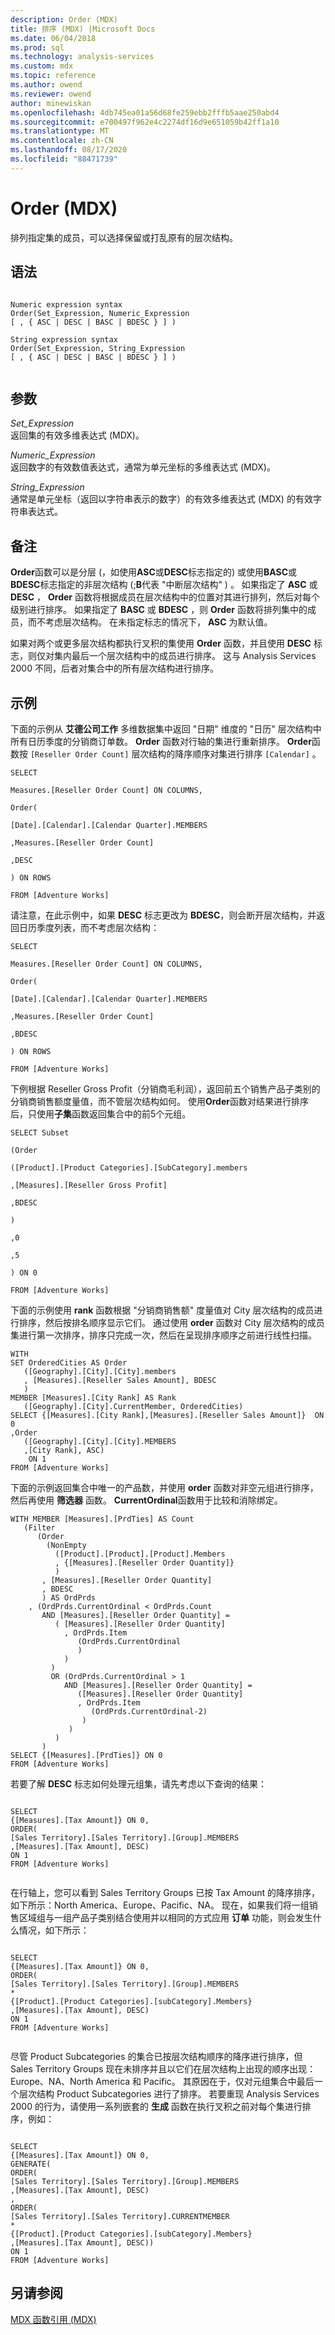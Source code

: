 ```yaml
---
description: Order (MDX)
title: 排序 (MDX) |Microsoft Docs
ms.date: 06/04/2018
ms.prod: sql
ms.technology: analysis-services
ms.custom: mdx
ms.topic: reference
ms.author: owend
ms.reviewer: owend
author: minewiskan
ms.openlocfilehash: 4db745ea01a56d68fe259ebb2fffb5aae250abd4
ms.sourcegitcommit: e700497f962e4c2274df16d9e651059b42ff1a10
ms.translationtype: MT
ms.contentlocale: zh-CN
ms.lasthandoff: 08/17/2020
ms.locfileid: "88471739"
---
```

# <a name="order-mdx"></a>Order (MDX)


  排列指定集的成员，可以选择保留或打乱原有的层次结构。  
  
## <a name="syntax"></a>语法  
  
```  
  
Numeric expression syntax  
Order(Set_Expression, Numeric_Expression   
[ , { ASC | DESC | BASC | BDESC } ] )  
  
String expression syntax  
Order(Set_Expression, String_Expression   
[ , { ASC | DESC | BASC | BDESC } ] )  
  
```  
  
## <a name="arguments"></a>参数  
 *Set_Expression*  
 返回集的有效多维表达式 (MDX)。  
  
 *Numeric_Expression*  
 返回数字的有效数值表达式，通常为单元坐标的多维表达式 (MDX)。  
  
 *String_Expression*  
 通常是单元坐标（返回以字符串表示的数字）的有效多维表达式 (MDX) 的有效字符串表达式。  
  
## <a name="remarks"></a>备注  
 **Order**函数可以是分层 (，如使用**ASC**或**DESC**标志指定的) 或使用**BASC**或**BDESC**标志指定的非层次结构 (;**B**代表 "中断层次结构" ) 。 如果指定了 **ASC** 或 **DESC** ， **Order** 函数将根据成员在层次结构中的位置对其进行排列，然后对每个级别进行排序。 如果指定了 **BASC** 或 **BDESC** ，则 **Order** 函数将排列集中的成员，而不考虑层次结构。 在未指定标志的情况下， **ASC** 为默认值。  
  
 如果对两个或更多层次结构都执行叉积的集使用 **Order** 函数，并且使用 **DESC** 标志，则仅对集内最后一个层次结构中的成员进行排序。 这与 Analysis Services 2000 不同，后者对集合中的所有层次结构进行排序。  
  
## <a name="examples"></a>示例  
 下面的示例从 **艾德公司工作** 多维数据集中返回 "日期" 维度的 "日历" 层次结构中所有日历季度的分销商订单数。 **Order** 函数对行轴的集进行重新排序。 **Order**函数按 `[Reseller Order Count]` 层次结构的降序顺序对集进行排序 `[Calendar]` 。  
  
 `SELECT`  
  
 `Measures.[Reseller Order Count] ON COLUMNS,`  
  
 `Order(`  
  
 `[Date].[Calendar].[Calendar Quarter].MEMBERS`  
  
 `,Measures.[Reseller Order Count]`  
  
 `,DESC`  
  
 `) ON ROWS`  
  
 `FROM [Adventure Works]`  
  
 请注意，在此示例中，如果 **DESC** 标志更改为 **BDESC**，则会断开层次结构，并返回日历季度列表，而不考虑层次结构：  
  
 `SELECT`  
  
 `Measures.[Reseller Order Count] ON COLUMNS,`  
  
 `Order(`  
  
 `[Date].[Calendar].[Calendar Quarter].MEMBERS`  
  
 `,Measures.[Reseller Order Count]`  
  
 `,BDESC`  
  
 `) ON ROWS`  
  
 `FROM [Adventure Works]`  
  
 下例根据 Reseller Gross Profit（分销商毛利润），返回前五个销售产品子类别的分销商销售额度量值，而不管层次结构如何。 使用**Order**函数对结果进行排序后，只使用**子集**函数返回集合中的前5个元组。  
  
 `SELECT Subset`  
  
 `(Order`  
  
 `([Product].[Product Categories].[SubCategory].members`  
  
 `,[Measures].[Reseller Gross Profit]`  
  
 `,BDESC`  
  
 `)`  
  
 `,0`  
  
 `,5`  
  
 `) ON 0`  
  
 `FROM [Adventure Works]`  
  
 下面的示例使用 **rank** 函数根据 "分销商销售额" 度量值对 City 层次结构的成员进行排序，然后按排名顺序显示它们。 通过使用 **order** 函数对 City 层次结构的成员集进行第一次排序，排序只完成一次，然后在呈现排序顺序之前进行线性扫描。  
  
```  
WITH   
SET OrderedCities AS Order  
   ([Geography].[City].[City].members  
   , [Measures].[Reseller Sales Amount], BDESC  
   )  
MEMBER [Measures].[City Rank] AS Rank  
   ([Geography].[City].CurrentMember, OrderedCities)  
SELECT {[Measures].[City Rank],[Measures].[Reseller Sales Amount]}  ON 0   
,Order  
   ([Geography].[City].[City].MEMBERS  
   ,[City Rank], ASC)  
    ON 1  
FROM [Adventure Works]  
```  
  
 下面的示例返回集合中唯一的产品数，并使用 **order** 函数对非空元组进行排序，然后再使用 **筛选器** 函数。 **CurrentOrdinal**函数用于比较和消除绑定。  
  
```  
WITH MEMBER [Measures].[PrdTies] AS Count  
   (Filter  
      (Order  
        (NonEmpty  
          ([Product].[Product].[Product].Members  
          , {[Measures].[Reseller Order Quantity]}  
          )  
       , [Measures].[Reseller Order Quantity]  
       , BDESC  
       ) AS OrdPrds  
    , (OrdPrds.CurrentOrdinal < OrdPrds.Count   
       AND [Measures].[Reseller Order Quantity] =   
          ( [Measures].[Reseller Order Quantity]  
            , OrdPrds.Item  
               (OrdPrds.CurrentOrdinal  
               )  
            )  
         )  
         OR (OrdPrds.CurrentOrdinal > 1   
            AND [Measures].[Reseller Order Quantity] =   
               ([Measures].[Reseller Order Quantity]  
               , OrdPrds.Item  
                  (OrdPrds.CurrentOrdinal-2)  
                )  
             )  
          )  
       )  
SELECT {[Measures].[PrdTies]} ON 0  
FROM [Adventure Works]  
```  
  
 若要了解 **DESC** 标志如何处理元组集，请先考虑以下查询的结果：  
  
```  
  
SELECT  
{[Measures].[Tax Amount]} ON 0,  
ORDER(  
[Sales Territory].[Sales Territory].[Group].MEMBERS  
,[Measures].[Tax Amount], DESC)  
ON 1  
FROM [Adventure Works]  
  
```  
  
 在行轴上，您可以看到 Sales Territory Groups 已按 Tax Amount 的降序排序，如下所示：North America、Europe、Pacific、NA。 现在，如果我们将一组销售区域组与一组产品子类别结合使用并以相同的方式应用 **订单** 功能，则会发生什么情况，如下所示：  
  
```  
  
SELECT  
{[Measures].[Tax Amount]} ON 0,  
ORDER(  
[Sales Territory].[Sales Territory].[Group].MEMBERS  
*  
{[Product].[Product Categories].[subCategory].Members}  
,[Measures].[Tax Amount], DESC)  
ON 1  
FROM [Adventure Works]  
  
```  
  
 尽管 Product Subcategories 的集合已按层次结构顺序的降序进行排序，但 Sales Territory Groups 现在未排序并且以它们在层次结构上出现的顺序出现：Europe、NA、North America 和 Pacific。 其原因在于，仅对元组集合中最后一个层次结构 Product Subcategories 进行了排序。 若要重现 Analysis Services 2000 的行为，请使用一系列嵌套的 **生成** 函数在执行叉积之前对每个集进行排序，例如：  
  
```  
  
SELECT  
{[Measures].[Tax Amount]} ON 0,  
GENERATE(  
ORDER(  
[Sales Territory].[Sales Territory].[Group].MEMBERS  
,[Measures].[Tax Amount], DESC)  
,  
ORDER(  
[Sales Territory].[Sales Territory].CURRENTMEMBER  
*  
{[Product].[Product Categories].[subCategory].Members}  
,[Measures].[Tax Amount], DESC))  
ON 1  
FROM [Adventure Works]  
```  
  
## <a name="see-also"></a>另请参阅  
 [MDX 函数引用 (MDX)](../mdx/mdx-function-reference-mdx.md)  
  
  
